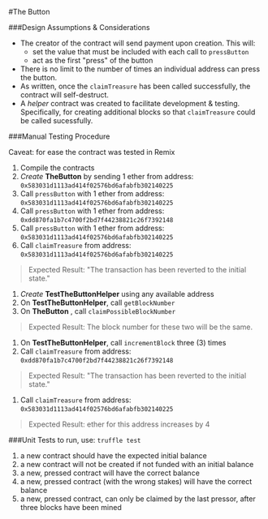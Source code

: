 #The Button



###Design Assumptions & Considerations
* The creator of the contract will send payment upon creation. This will:
	* set the value that must be included with each call to `pressButton`
	* act as the first "press" of the button
* There is no limit to the number of times an individual address can press the button. 
* As written, once the `claimTreasure` has been called successfully, the contract will self-destruct.
* A *helper* contract was created to facilitate development & testing.  Specifically, for creating additional blocks so that `claimTreasure` could be called sucessfully.
	
		
###Manual Testing Procedure

Caveat: for ease the contract was tested in Remix

1. Compile the contracts
1. *Create* **TheButton** by sending 1 ether from address: `0x583031d1113ad414f02576bd6afabfb302140225`
1. Call `pressButton` with 1 ether from address: `0x583031d1113ad414f02576bd6afabfb302140225`
1. Call `pressButton` with 1 ether from address: `0xdd870fa1b7c4700f2bd7f44238821c26f7392148`
1. Call `pressButton` with 1 ether from address: `0x583031d1113ad414f02576bd6afabfb302140225`
1. Call `claimTreasure` from address: `0x583031d1113ad414f02576bd6afabfb302140225`

 > Expected Result: "The transaction has been reverted to the initial state."
1. *Create* **TestTheButtonHelper** using any available address
2. On **TestTheButtonHelper**, call `getBlockNumber` 
3. On **TheButton** , call `claimPossibleBlockNumber` 

 > Expected Result: The block number for these two will be the same.

1.  On **TestTheButtonHelper**, call `incrementBlock` three (3) times
1.  Call `claimTreasure` from address: `0xdd870fa1b7c4700f2bd7f44238821c26f7392148` 

 > Expected Result: "The transaction has been reverted to the initial state."
1. Call `claimTreasure` from address: `0x583031d1113ad414f02576bd6afabfb302140225` 

 > Expected Result: ether for this address increases by 4 

###Unit Tests 
to run, use: `truffle test`

1. a new contract should have the expected initial balance 
1. a new contract will not be created if not funded with an initial balance
1. a new, pressed contract will have the correct balance 
1. a new, pressed contract (with the wrong stakes) will have the correct balance 
1. a new, pressed contract, can only be claimed by the last pressor, after three blocks have been mined 